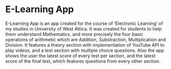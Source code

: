 # E-Learning App
E-Learning App is an app created for the course of ‘Electronic Learning’ of my studies in University of West Attica.
It was created for students to help them understand Mathematics, and more precisely the four basic operations of arithmetic which are Addition, Substraction, Multiplication and Division. 
It features a theory section with implementation of YouTube API to play videos, and a test section with multiple choice questions.
Also the app shows the user the latest score of every test per section, and the latest score of the final test, which features questions from every other section.
